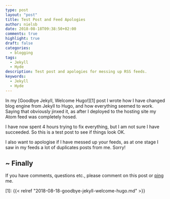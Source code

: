```yaml
---
type: post
layout: "post"
title: Test Post and Feed Apologies
author: nielsb
date: 2018-08-18T09:38:50+02:00 
comments: true
highlight: true
draft: false
categories:
  - blogging
tags:
  - Jekyll
  - Hyde
description: Test post and apologies for messing up RSS feeds.
keywords:
  - Jekyll
  - Hyde   
---
```


In my [Goodbye Jekyll, Welcome Hugo!][1] post I wrote how I have changed blog engine from Jekyll to Hugo, and how everything seemed to work. Saying that obviously jinxed it, as after I deployed to the hosting site my Atom feed was completely hosed.

I have now spent 4 hours trying to fix everything, but I am not sure I have succeeded. So this is a test post to see if things look OK.

<!--more-->

I also want to apologise if I have messed up your feeds, as at one stage I saw in my feeds a lot of duplicates posts from me. Sorry!

## ~ Finally

If you have comments, questions etc., please comment on this post or [ping][ma] me.

[ma]: mailto:niels.it.berglund@gmail.com
[mp]: https://blog.acolyer.org
[iq]: https://www.infoq.com/
[ew]: http://sqlonice.com/
[re]: http://blog.revolutionanalytics.com
[sqsk]: https://www.sqlskills.com

[1]: {{< relref "2018-08-18-goodbye-jekyll-welcome-hugo.md" >}}

